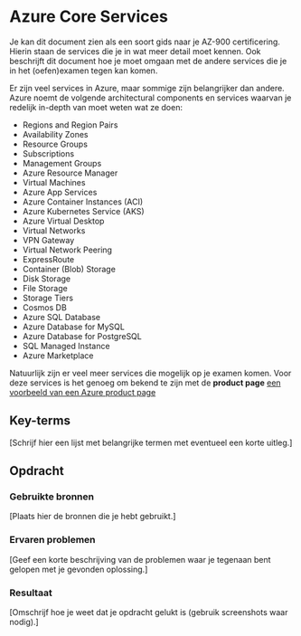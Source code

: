 # Azure Core Services
Je kan dit document zien als een soort gids naar je AZ-900 certificering. Hierin staan de services die je in wat meer detail moet kennen.
Ook beschrijft dit document hoe je moet omgaan met de andere services die je in het (oefen)examen tegen kan komen.

Er zijn veel services in Azure, maar sommige zijn belangrijker dan andere. Azure noemt de volgende architectural components en services 
waarvan je redelijk in-depth van moet weten wat ze doen:

- Regions and Region Pairs
- Availability Zones
- Resource Groups
- Subscriptions
- Management Groups
- Azure Resource Manager
- Virtual Machines
- Azure App Services
- Azure Container Instances (ACI)
- Azure Kubernetes Service (AKS)
- Azure Virtual Desktop
- Virtual Networks
- VPN Gateway
- Virtual Network Peering
- ExpressRoute
- Container (Blob) Storage
- Disk Storage
- File Storage
- Storage Tiers
- Cosmos DB
- Azure SQL Database
- Azure Database for MySQL
- Azure Database for PostgreSQL
- SQL Managed Instance
- Azure Marketplace

Natuurlijk zijn er veel meer services die mogelijk op je examen komen. Voor deze services is het genoeg om bekend te zijn met de **product page** [een voorbeeld van een Azure product page](https://azure.microsoft.com/en-us/services/devops/pipelines/)


## Key-terms
[Schrijf hier een lijst met belangrijke termen met eventueel een korte uitleg.]

## Opdracht
### Gebruikte bronnen
[Plaats hier de bronnen die je hebt gebruikt.]

### Ervaren problemen
[Geef een korte beschrijving van de problemen waar je tegenaan bent gelopen met je gevonden oplossing.]

### Resultaat
[Omschrijf hoe je weet dat je opdracht gelukt is (gebruik screenshots waar nodig).]
